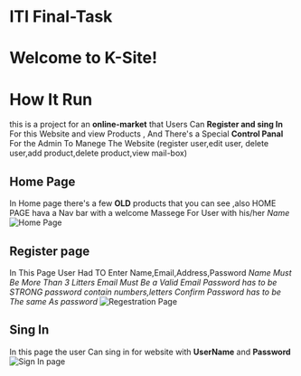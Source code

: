 # ITI Final-Task

# Welcome to K-Site!
 


# How It Run
 this is a project for an **online-market** that Users Can **Register and sing In** For this Website and view Products , And There's a Special **Control Panal** For the Admin To Manege The Website (register user,edit user, delete user,add product,delete product,view mail-box)

## Home Page 
 In Home page there's a few **OLD** products that you can see ,also HOME PAGE hava a Nav bar with a welcome Massege For User with his/her *Name*
 ![Home Page](https://drive.google.com/file/d/1oCCi5C5jT1nbILAIKdCI9fLm1T-OWcB_/view?usp=sharing)
## Register page

 In This Page User Had TO Enter Name,Email,Address,Password
 *Name Must Be More Than 3 Litters*
 *Email Must Be a Valid Email*
 *Password has to be STRONG password contain numbers,letters*
 *Confirm Password has to be The same As password*
![Regestration Page](https://drive.google.com/file/d/10d8XeN-ZqfW0vn_KYHO1IW4SMcx0Yjp-/view?usp=sharing)
## Sing In 
In this page the user Can sing in for website with **UserName** and **Password**
![Sign In page](https://drive.google.com/file/d/1N35HOgkonB9LFZWyTRtXgvrLM7-nxMyd/view?usp=sharing) 

